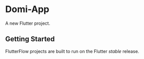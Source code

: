 # Domi-App

A new Flutter project.

## Getting Started

FlutterFlow projects are built to run on the Flutter _stable_ release.

